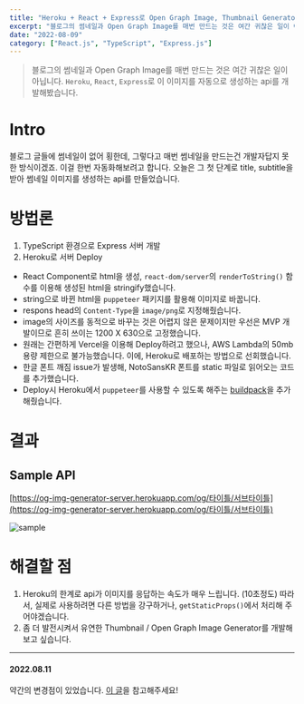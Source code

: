 ```yaml
---
title: "Heroku + React + Express로 Open Graph Image, Thumbnail Generator 개발하기"
excerpt: "블로그의 썸네일과 Open Graph Image를 매번 만드는 것은 여간 귀찮은 일이 아닙니다. Heroku, React, Express로 이 이미지를 자동으로 생성하는 api를 개발해봤습니다."
date: "2022-08-09"
category: ["React.js", "TypeScript", "Express.js"]
---
```


> 블로그의 썸네일과 Open Graph Image를 매번 만드는 것은 여간 귀찮은 일이 아닙니다. `Heroku`, `React`, `Express`로 이 이미지를 자동으로 생성하는 api를 개발해봤습니다.

# Intro

블로그 글들에 썸네일이 없어 횡한데, 그렇다고 매번 썸네일을 만드는건 개발자답지 못한 방식이겠죠. 이걸 한번 자동화해보려고 합니다. 오늘은 그 첫 단계로 title, subtitle을 받아 썸네일 이미지를 생성하는 api를 만들었습니다.

# 방법론

1. TypeScript 환경으로 Express 서버 개발
2. Heroku로 서버 Deploy

- React Component로 html을 생성, `react-dom/server`의 `renderToString()` 함수를 이용해 생성된 html을 stringify했습니다.
- string으로 바뀐 html을 `puppeteer` 패키지를 활용해 이미지로 바꿉니다.
- respons head의 `Content-Type`을 `image/png`로 지정해줬습니다.
- image의 사이즈를 동적으로 바꾸는 것은 어렵지 않은 문제이지만 우선은 MVP 개발이므로 흔히 쓰이는 1200 X 630으로 고정했습니다.
- 원래는 간편하게 Vercel을 이용해 Deploy하려고 했으나, AWS Lambda의 50mb 용량 제한으로 불가능했습니다. 이에, Heroku로 배포하는 방법으로 선회했습니다.
- 한글 폰트 깨짐 issue가 발생해, NotoSansKR 폰트를 static 파일로 읽어오는 코드를 추가했습니다.
- Deploy시 Heroku에서 `puppeteer`를 사용할 수 있도록 해주는 [buildpack](https://github.com/jontewks/puppeteer-heroku-buildpack)을 추가해줬습니다.

# 결과

## Sample API

[https://og-img-generator-server.herokuapp.com/og/타이틀/서브타이틀](https://og-img-generator-server.herokuapp.com/og/타이틀/서브타이틀)

![sample](../static/img/React_Express로_Open_Graph_Image,_Thumbnail_Generator_개발하기/sample.png)

# 해결할 점

1. Heroku의 한계로 api가 이미지를 응답하는 속도가 매우 느립니다. (10초정도) 따라서, 실제로 사용하려면 다른 방법을 강구하거나, `getStaticProps()`에서 처리해 주어야겠습니다.
2. 좀 더 발전시켜서 유연한 Thumbnail / Open Graph Image Generator를 개발해보고 싶습니다.

---

#### 2022.08.11

약간의 변경점이 있었습니다. [이 글](https://custardcream.vercel.app/posts/Open%20Graph%20Image,%20Thumbnail%20Generator%20완성)을 참고해주세요!

